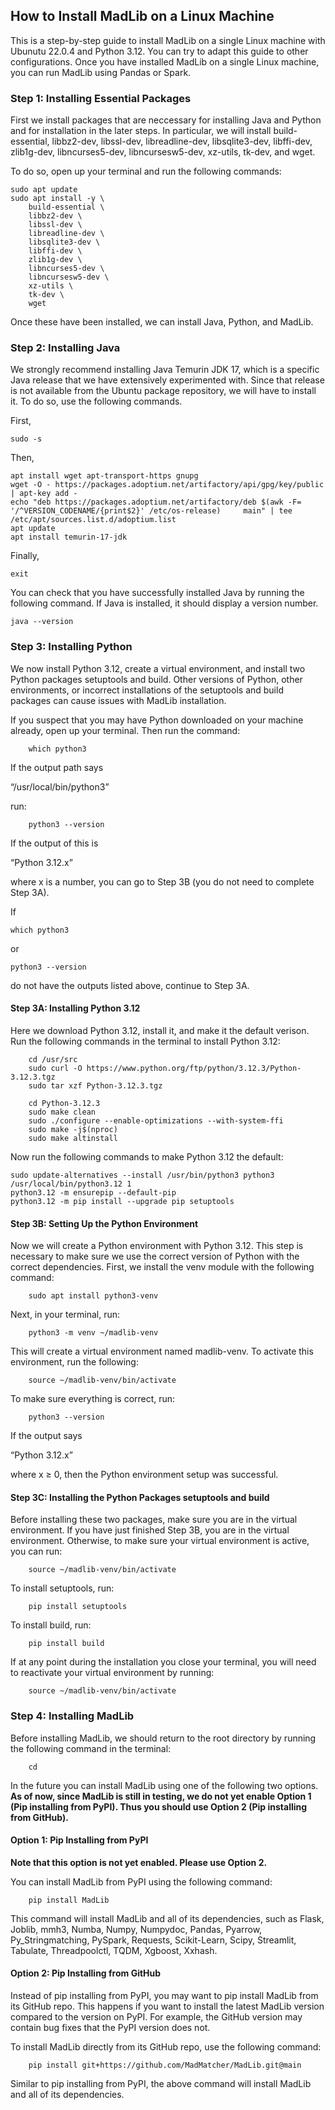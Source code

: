 ## How to Install MadLib on a Linux Machine

This is a step-by-step guide to install MadLib on a single Linux machine with Ubunutu 22.0.4 and Python 3.12. You can try to adapt this guide to other configurations. Once you have installed MadLib on a single Linux machine, you can run MadLib using Pandas or Spark. 

### Step 1: Installing Essential Packages

First we install packages that are neccessary for installing Java and Python and for installation in the later steps. In particular, we will install build-essential, libbz2-dev, libssl-dev, libreadline-dev, libsqlite3-dev, libffi-dev, zlib1g-dev, libncurses5-dev, libncursesw5-dev, xz-utils, tk-dev, and wget.

To do so, open up your terminal and run the following commands:

```
sudo apt update
sudo apt install -y \
    build-essential \
    libbz2-dev \
    libssl-dev \
    libreadline-dev \
    libsqlite3-dev \
    libffi-dev \
    zlib1g-dev \
    libncurses5-dev \
    libncursesw5-dev \
    xz-utils \
    tk-dev \
    wget
```

Once these have been installed, we can install Java, Python, and MadLib.

### Step 2: Installing Java

We strongly recommend installing Java Temurin JDK 17, which is a specific Java release that we have extensively experimented with. Since that release is not available from the Ubuntu package repository, we will have to install it. To do so, use the following commands.

First,

```
sudo -s
```

Then,

```
apt install wget apt-transport-https gnupg
wget -O - https://packages.adoptium.net/artifactory/api/gpg/key/public | apt-key add -
echo "deb https://packages.adoptium.net/artifactory/deb $(awk -F= '/^VERSION_CODENAME/{print$2}' /etc/os-release)     main" | tee /etc/apt/sources.list.d/adoptium.list
apt update
apt install temurin-17-jdk
```

Finally,

```
exit
```

You can check that you have successfully installed Java by running the following command. If Java is installed, it should display a version number.

```
java --version
```

### Step 3: Installing Python

We now install Python 3.12, create a virtual environment, and install two Python packages setuptools and build. Other versions of Python, other environments, or incorrect installations of the setuptools and build packages can cause issues with MadLib installation.

If you suspect that you may have Python downloaded on your machine already, open up your terminal. Then run the command:

```
    which python3
```

If the output path says

“/usr/local/bin/python3”

run:

```
    python3 --version
```

If the output of this is

“Python 3.12.x”

where x is a number, you can go to Step 3B (you do not need to complete Step 3A).

If
```
which python3
```
or
```
python3 --version
```
do not have the outputs listed above, continue to Step 3A. 

#### Step 3A: Installing Python 3.12

Here we download Python 3.12, install it, and make it the default verison.
Run the following commands in the terminal to install Python 3.12:

```
    cd /usr/src
    sudo curl -O https://www.python.org/ftp/python/3.12.3/Python-3.12.3.tgz
    sudo tar xzf Python-3.12.3.tgz
```
```
    cd Python-3.12.3
    sudo make clean
    sudo ./configure --enable-optimizations --with-system-ffi
    sudo make -j$(nproc)
    sudo make altinstall
```
Now run the following commands to make Python 3.12 the default: 
```
sudo update-alternatives --install /usr/bin/python3 python3 /usr/local/bin/python3.12 1
python3.12 -m ensurepip --default-pip
python3.12 -m pip install --upgrade pip setuptools
```

#### Step 3B: Setting Up the Python Environment

Now we will create a Python environment with Python 3.12. This step is necessary to make sure we use the correct version of Python with the correct dependencies. First, we install the venv module with the following command:
```
    sudo apt install python3-venv
```

Next, in your terminal, run:
```
    python3 -m venv ~/madlib-venv
```

This will create a virtual environment named madlib-venv. To activate this environment, run the following:
```
    source ~/madlib-venv/bin/activate
```

To make sure everything is correct, run:
```
    python3 --version
```

If the output says

“Python 3.12.x”

where x ≥ 0, then the Python environment setup was successful.

#### Step 3C: Installing the Python Packages setuptools and build

Before installing these two packages, make sure you are in the virtual environment. If you have just finished Step 3B, you are in the virtual environment. Otherwise, to make sure your virtual environment is active, you can run:

```
    source ~/madlib-venv/bin/activate
```

To install setuptools, run:

```
    pip install setuptools
```

To install build, run:

```
    pip install build
```

If at any point during the installation you close your terminal, you will need to reactivate your virtual environment by running:

```
    source ~/madlib-venv/bin/activate
```

### Step 4: Installing MadLib

Before installing MadLib, we should return to the root directory by running the following command in the terminal:

```
    cd
```

In the future you can install MadLib using one of the following two options. **As of now, since MadLib is still in testing, we do not yet enable Option 1 (Pip installing from PyPI). Thus you should use Option 2 (Pip installing from GitHub).**

#### Option 1: Pip Installing from PyPI

**Note that this option is not yet enabled. Please use Option 2.**

You can install MadLib from PyPI using the following command:

```
    pip install MadLib
```

This command will install MadLib and all of its dependencies, such as Flask, Joblib, mmh3, Numba, Numpy, Numpydoc, Pandas, Pyarrow, Py_Stringmatching, PySpark, Requests, Scikit-Learn, Scipy, Streamlit, Tabulate, Threadpoolctl, TQDM, Xgboost, Xxhash.

#### Option 2: Pip Installing from GitHub

Instead of pip installing from PyPI, you may want to pip install MadLib from its GitHub repo. This happens if you want to install the latest MadLib version compared to the version on PyPI. For example, the GitHub version may contain bug fixes that the PyPI version does not.

To install MadLib directly from its GitHub repo, use the following command:

```
    pip install git+https://github.com/MadMatcher/MadLib.git@main
```

Similar to pip installing from PyPI, the above command will install MadLib and all of its dependencies.
